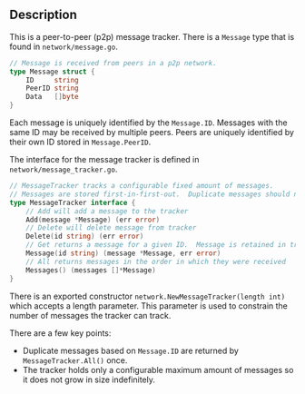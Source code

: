 ## Description

This is a peer-to-peer (p2p) message tracker. There is a `Message` type that is found in `network/message.go`.  
```go 
// Message is received from peers in a p2p network.
type Message struct {
	ID     string
	PeerID string
	Data   []byte
}
```
Each message is uniquely identified by the `Message.ID`. Messages with the same ID may be received by multiple peers.  Peers are uniquely identified by their own ID stored in `Message.PeerID`. 

The interface for the message tracker is defined in `network/message_tracker.go`.  
```go 
// MessageTracker tracks a configurable fixed amount of messages.
// Messages are stored first-in-first-out.  Duplicate messages should not be stored in the queue.
type MessageTracker interface {
	// Add will add a message to the tracker
	Add(message *Message) (err error)
	// Delete will delete message from tracker
	Delete(id string) (err error)
	// Get returns a message for a given ID.  Message is retained in tracker
	Message(id string) (message *Message, err error)
	// All returns messages in the order in which they were received
	Messages() (messages []*Message)
}
```

There is an exported constructor `network.NewMessageTracker(length int)` which accepts a length parameter.  This parameter is used to constrain the number of messages the tracker can track.

There are a few key points:
- Duplicate messages based on `Message.ID` are returned by `MessageTracker.All()` once.
- The tracker holds only a configurable maximum amount of messages so it does not grow in size indefinitely.
